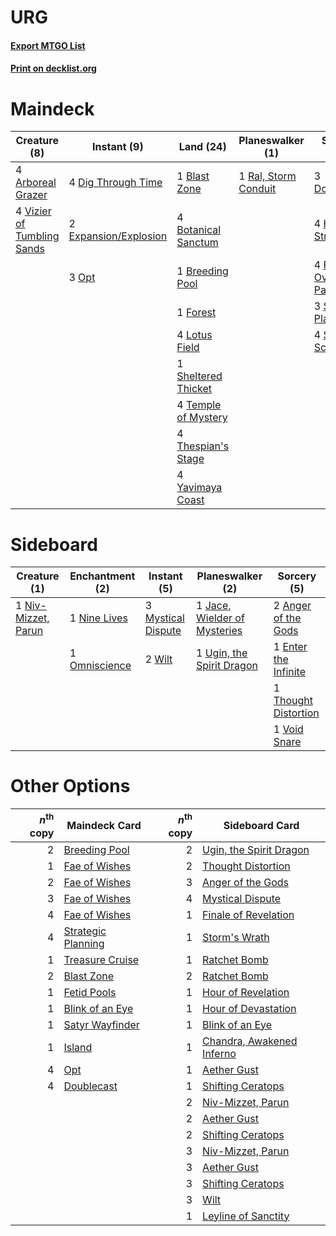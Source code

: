 # URG

#### [Export MTGO List](../collection/URG/URG.txt)
#### [Print on decklist.org](http://decklist.org/?deckmain=4%09Arboreal%20Grazer%0A1%09Blast%20Zone%0A4%09Botanical%20Sanctum%0A1%09Breeding%20Pool%0A4%09Dig%20Through%20Time%0A3%09Doublecast%0A2%09Expansion/Explosion%0A1%09Forest%0A4%09Hidden%20Strings%0A4%09Lotus%20Field%0A3%09Opt%0A4%09Pore%20Over%20the%20Pages%0A1%09Ral,%20Storm%20Conduit%0A1%09Sheltered%20Thicket%0A3%09Strategic%20Planning%0A4%09Sylvan%20Scrying%0A4%09Temple%20of%20Mystery%0A4%09Thespian's%20Stage%0A4%09Vizier%20of%20Tumbling%20Sands%0A4%09Yavimaya%20Coast&deckside=2%09Anger%20of%20the%20Gods%0A1%09Enter%20the%20Infinite%0A1%09Jace,%20Wielder%20of%20Mysteries%0A3%09Mystical%20Dispute%0A1%09Nine%20Lives%0A1%09Niv-Mizzet,%20Parun%0A1%09Omniscience%0A1%09Thought%20Distortion%0A1%09Ugin,%20the%20Spirit%20Dragon%0A1%09Void%20Snare%0A2%09Wilt)
# Maindeck

|                                            Creature (8)                                             |                                          Instant (9)                                           |                                          Land (24)                                           |                                       Planeswalker (1)                                        |                                          Sorcery (18)                                          |
|-----------------------------------------------------------------------------------------------------|------------------------------------------------------------------------------------------------|----------------------------------------------------------------------------------------------|-----------------------------------------------------------------------------------------------|------------------------------------------------------------------------------------------------|
|4 [Arboreal Grazer](http://gatherer.wizards.com/Pages/Card/Details.aspx?multiverseid=461076)         |4 [Dig Through Time](http://gatherer.wizards.com/Pages/Card/Details.aspx?multiverseid=386518)   |1 [Blast Zone](http://gatherer.wizards.com/Pages/Card/Details.aspx?multiverseid=461171)       |1 [Ral, Storm Conduit](http://gatherer.wizards.com/Pages/Card/Details.aspx?multiverseid=461138)|3 [Doublecast](http://gatherer.wizards.com/Pages/Card/Details.aspx?multiverseid=447273)         |
|4 [Vizier of Tumbling Sands](http://gatherer.wizards.com/Pages/Card/Details.aspx?multiverseid=426777)|2 [Expansion/Explosion](http://gatherer.wizards.com/Pages/Card/Details.aspx?multiverseid=452974)|4 [Botanical Sanctum](http://gatherer.wizards.com/Pages/Card/Details.aspx?multiverseid=417817)|                                                                                               |4 [Hidden Strings](http://gatherer.wizards.com/Pages/Card/Details.aspx?multiverseid=369021)     |
|                                                                                                     |3 [Opt](http://gatherer.wizards.com/Pages/Card/Details.aspx?multiverseid=442948)                |1 [Breeding Pool](http://gatherer.wizards.com/Pages/Card/Details.aspx?multiverseid=97088)     |                                                                                               |4 [Pore Over the Pages](http://gatherer.wizards.com/Pages/Card/Details.aspx?multiverseid=409604)|
|                                                                                                     |                                                                                                |1 [Forest](http://gatherer.wizards.com/Pages/Card/Details.aspx?multiverseid=439860)           |                                                                                               |3 [Strategic Planning](http://gatherer.wizards.com/Pages/Card/Details.aspx?multiverseid=376525) |
|                                                                                                     |                                                                                                |4 [Lotus Field](http://gatherer.wizards.com/Pages/Card/Details.aspx?multiverseid=467003)      |                                                                                               |4 [Sylvan Scrying](http://gatherer.wizards.com/Pages/Card/Details.aspx?multiverseid=130513)     |
|                                                                                                     |                                                                                                |1 [Sheltered Thicket](http://gatherer.wizards.com/Pages/Card/Details.aspx?multiverseid=426950)|                                                                                               |                                                                                                |
|                                                                                                     |                                                                                                |4 [Temple of Mystery](http://gatherer.wizards.com/Pages/Card/Details.aspx?multiverseid=373571)|                                                                                               |                                                                                                |
|                                                                                                     |                                                                                                |4 [Thespian's Stage](http://gatherer.wizards.com/Pages/Card/Details.aspx?multiverseid=366353) |                                                                                               |                                                                                                |
|                                                                                                     |                                                                                                |4 [Yavimaya Coast](http://gatherer.wizards.com/Pages/Card/Details.aspx?multiverseid=129810)   |                                                                                               |                                                                                                |


# Sideboard

|                                         Creature (1)                                         |                                    Enchantment (2)                                     |                                         Instant (5)                                         |                                           Planeswalker (2)                                            |                                          Sorcery (5)                                          |
|----------------------------------------------------------------------------------------------|----------------------------------------------------------------------------------------|---------------------------------------------------------------------------------------------|-------------------------------------------------------------------------------------------------------|-----------------------------------------------------------------------------------------------|
|1 [Niv-Mizzet, Parun](http://gatherer.wizards.com/Pages/Card/Details.aspx?multiverseid=452942)|1 [Nine Lives](http://gatherer.wizards.com/Pages/Card/Details.aspx?multiverseid=485351) |3 [Mystical Dispute](http://gatherer.wizards.com/Pages/Card/Details.aspx?multiverseid=473020)|1 [Jace, Wielder of Mysteries](http://gatherer.wizards.com/Pages/Card/Details.aspx?multiverseid=460981)|2 [Anger of the Gods](http://gatherer.wizards.com/Pages/Card/Details.aspx?multiverseid=438682) |
|                                                                                              |1 [Omniscience](http://gatherer.wizards.com/Pages/Card/Details.aspx?multiverseid=288937)|2 [Wilt](http://gatherer.wizards.com/Pages/Card/Details.aspx?multiverseid=479696)            |1 [Ugin, the Spirit Dragon](http://gatherer.wizards.com/Pages/Card/Details.aspx?multiverseid=391948)   |1 [Enter the Infinite](http://gatherer.wizards.com/Pages/Card/Details.aspx?multiverseid=366411)|
|                                                                                              |                                                                                        |                                                                                             |                                                                                                       |1 [Thought Distortion](http://gatherer.wizards.com/Pages/Card/Details.aspx?multiverseid=466871)|
|                                                                                              |                                                                                        |                                                                                             |                                                                                                       |1 [Void Snare](http://gatherer.wizards.com/Pages/Card/Details.aspx?multiverseid=383429)        |


# Other Options

|*n*<sup>th</sup> copy|                                        Maindeck Card                                        |*n*<sup>th</sup> copy|                                           Sideboard Card                                           |
|--------------------:|---------------------------------------------------------------------------------------------|--------------------:|----------------------------------------------------------------------------------------------------|
|                    2|[Breeding Pool](http://gatherer.wizards.com/Pages/Card/Details.aspx?multiverseid=97088)      |                    2|[Ugin, the Spirit Dragon](http://gatherer.wizards.com/Pages/Card/Details.aspx?multiverseid=391948)  |
|                    1|[Fae of Wishes](http://gatherer.wizards.com/Pages/Card/Details.aspx?multiverseid=473006)     |                    2|[Thought Distortion](http://gatherer.wizards.com/Pages/Card/Details.aspx?multiverseid=466871)       |
|                    2|[Fae of Wishes](http://gatherer.wizards.com/Pages/Card/Details.aspx?multiverseid=473006)     |                    3|[Anger of the Gods](http://gatherer.wizards.com/Pages/Card/Details.aspx?multiverseid=438682)        |
|                    3|[Fae of Wishes](http://gatherer.wizards.com/Pages/Card/Details.aspx?multiverseid=473006)     |                    4|[Mystical Dispute](http://gatherer.wizards.com/Pages/Card/Details.aspx?multiverseid=473020)         |
|                    4|[Fae of Wishes](http://gatherer.wizards.com/Pages/Card/Details.aspx?multiverseid=473006)     |                    1|[Finale of Revelation](http://gatherer.wizards.com/Pages/Card/Details.aspx?multiverseid=460978)     |
|                    4|[Strategic Planning](http://gatherer.wizards.com/Pages/Card/Details.aspx?multiverseid=376525)|                    1|[Storm's Wrath](http://gatherer.wizards.com/Pages/Card/Details.aspx?multiverseid=476408)            |
|                    1|[Treasure Cruise](http://gatherer.wizards.com/Pages/Card/Details.aspx?multiverseid=420718)   |                    1|[Ratchet Bomb](http://gatherer.wizards.com/Pages/Card/Details.aspx?multiverseid=370623)             |
|                    2|[Blast Zone](http://gatherer.wizards.com/Pages/Card/Details.aspx?multiverseid=461171)        |                    2|[Ratchet Bomb](http://gatherer.wizards.com/Pages/Card/Details.aspx?multiverseid=370623)             |
|                    1|[Fetid Pools](http://gatherer.wizards.com/Pages/Card/Details.aspx?multiverseid=426945)       |                    1|[Hour of Revelation](http://gatherer.wizards.com/Pages/Card/Details.aspx?multiverseid=430704)       |
|                    1|[Blink of an Eye](http://gatherer.wizards.com/Pages/Card/Details.aspx?multiverseid=442934)   |                    1|[Hour of Devastation](http://gatherer.wizards.com/Pages/Card/Details.aspx?multiverseid=430786)      |
|                    1|[Satyr Wayfinder](http://gatherer.wizards.com/Pages/Card/Details.aspx?multiverseid=378508)   |                    1|[Blink of an Eye](http://gatherer.wizards.com/Pages/Card/Details.aspx?multiverseid=442934)          |
|                    1|[Island](http://gatherer.wizards.com/Pages/Card/Details.aspx?multiverseid=439857)            |                    1|[Chandra, Awakened Inferno](http://gatherer.wizards.com/Pages/Card/Details.aspx?multiverseid=466881)|
|                    4|[Opt](http://gatherer.wizards.com/Pages/Card/Details.aspx?multiverseid=442948)               |                    1|[Aether Gust](http://gatherer.wizards.com/Pages/Card/Details.aspx?multiverseid=466796)              |
|                    4|[Doublecast](http://gatherer.wizards.com/Pages/Card/Details.aspx?multiverseid=447273)        |                    1|[Shifting Ceratops](http://gatherer.wizards.com/Pages/Card/Details.aspx?multiverseid=466948)        |
|                     |                                                                                             |                    2|[Niv-Mizzet, Parun](http://gatherer.wizards.com/Pages/Card/Details.aspx?multiverseid=452942)        |
|                     |                                                                                             |                    2|[Aether Gust](http://gatherer.wizards.com/Pages/Card/Details.aspx?multiverseid=466796)              |
|                     |                                                                                             |                    2|[Shifting Ceratops](http://gatherer.wizards.com/Pages/Card/Details.aspx?multiverseid=466948)        |
|                     |                                                                                             |                    3|[Niv-Mizzet, Parun](http://gatherer.wizards.com/Pages/Card/Details.aspx?multiverseid=452942)        |
|                     |                                                                                             |                    3|[Aether Gust](http://gatherer.wizards.com/Pages/Card/Details.aspx?multiverseid=466796)              |
|                     |                                                                                             |                    3|[Shifting Ceratops](http://gatherer.wizards.com/Pages/Card/Details.aspx?multiverseid=466948)        |
|                     |                                                                                             |                    3|[Wilt](http://gatherer.wizards.com/Pages/Card/Details.aspx?multiverseid=479696)                     |
|                     |                                                                                             |                    1|[Leyline of Sanctity](http://gatherer.wizards.com/Pages/Card/Details.aspx?multiverseid=204993)      |

